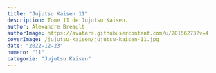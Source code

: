 ```yaml
---
title: "Jujutsu Kaisen 11"
description: Tome 11 de Jujutsu Kaisen.
author: Alexandre Breault
authorImage: https://avatars.githubusercontent.com/u/28156273?v=4
coverImage: /jujutsu-kaisen/jujutsu-kaisen-11.jpg
date: "2022-12-23"
numero: "11"
categorie: "Jujutsu Kaisen"
---
```

